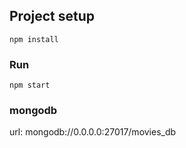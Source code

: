 

## Project setup
```
npm install
```

### Run
```
npm start
```

### mongodb
url: mongodb://0.0.0.0:27017/movies_db
